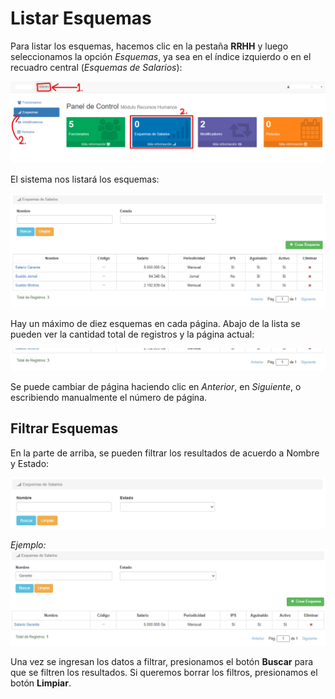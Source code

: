 # Listar Esquemas

Para listar los esquemas, hacemos clic en la pestaña **RRHH** y luego seleccionamos la opción *Esquemas*, ya sea en el índice izquierdo o en el recuadro central (*Esquemas de Salarios*):

![Acceso a Esquemas](img/acceso_esquemas.png)

El sistema nos listará los esquemas:

![Listar Esquemas](img/esquemas_listar.png)

Hay un máximo de diez esquemas en cada página.
Abajo de la lista se pueden ver la cantidad total de registros y la página actual:

![Listar Esquemas Info](img/esquemas_listar_info.png)

Se puede cambiar de página haciendo clic en *Anterior*, en *Siguiente*, o escribiendo manualmente el número de página.

## Filtrar Esquemas

En la parte de arriba, se pueden filtrar los resultados de acuerdo a Nombre y Estado:

![Listar Esquemas Filtro](img/esquemas_listar_filtro.png)

*Ejemplo:*
![Listar Esquemas Filtro](img/esquemas_listar_filtro_ejemplo.png)

Una vez se ingresan los datos a filtrar, presionamos el botón **Buscar** para que se filtren los resultados. Si queremos borrar los filtros, presionamos el botón **Limpiar**.